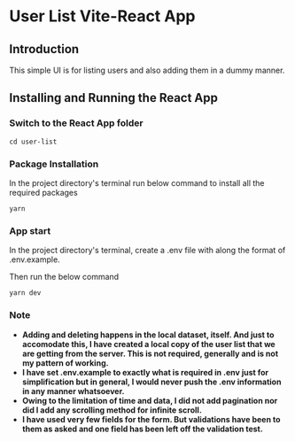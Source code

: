 # User List Vite-React App

## Introduction

This simple UI is for listing users and also adding them in a dummy manner.

## Installing and Running the React App

### Switch to the React App folder

```
cd user-list
```

### Package Installation

In the project directory's terminal run below command to install all the required packages

```
yarn
```

### App start

In the project directory's terminal, create a .env file with along the format of .env.example.

Then run the below command

```
yarn dev
```

### Note

- **Adding and deleting happens in the local dataset, itself. And just to accomodate this, I have created a local copy of the user list that we are getting from the server. This is not required, generally and is not my pattern of working.**
- **I have set .env.example to exactly what is required in .env just for simplification but in general, I would never push the .env information in any manner whatsoever.**
- **Owing to the limitation of time and data, I did not add pagination nor did I add any scrolling method for infinite scroll.**
- **I have used very few fields for the form. But validations have been to them as asked and one field has been left off the validation test.**